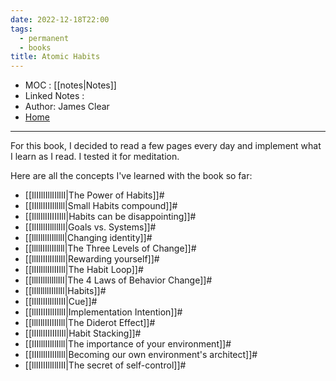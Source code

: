 ```yaml
---
date: 2022-12-18T22:00
tags:
  - permanent
  - books
title: Atomic Habits
---
```

- MOC : [[notes|Notes]]
- Linked Notes : 
- Author: James Clear
- [Home](https://misudashi.ga/)
----------
For this book, I decided to read a few pages every day and implement what I learn as I read. I tested it for meditation.

Here are all the concepts I've learned with the book so far:
- [[IlIIlIIllIIlIlI|The Power of Habits]]#
- [[IIlllIIIIllllll|Small Habits compound]]#
- [[IlllIlIIIIIIIlI|Habits can be disappointing]]#
- [[IlIlIlIIllllIlI|Goals vs. Systems]]#
- [[lllIlIlIlIlllll|Changing identity]]#
- [[llllIIIllIIllll|The Three Levels of Change]]#
- [[llIlIIIlIIlllIl|Rewarding yourself]]#
- [[lIIlIllIIlIIIll|The Habit Loop]]#
- [[lllIIlIlllllIlI|The 4 Laws of Behavior Change]]#
- [[lIllllllIIlIlIl|Habits]]#
- [[lIlIlIIlIlIlIII|Cue]]#
- [[llIIIIIIllIIllI|Implementation Intention]]#
- [[lllIllIIIIIlIll|The Diderot Effect]]#
- [[lIIllIIIIIIIlIl|Habit Stacking]]#
- [[IIIlllIIlIlIlll|The importance of your environment]]#
- [[IIIllIlIIlIlIll|Becoming our own environment's architect]]#
- [[llIIIIIllIllIII|The secret of self-control]]#